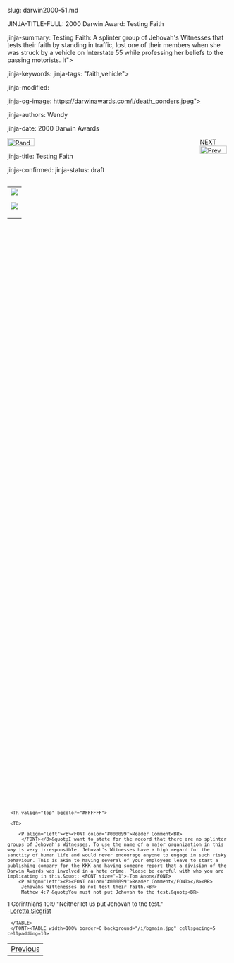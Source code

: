 slug: darwin2000-51.md
<!DOCTYPE HTML>
<HTML LANG="EN">
<HEAD>

JINJA-TITLE-FULL: 2000 Darwin Award: Testing Faith

jinja-summary: Testing Faith: A splinter group of Jehovah's Witnesses that tests their faith by standing in traffic, lost one of their members when she was struck by a vehicle on Interstate 55 while professing her beliefs to the passing motorists. It">

jinja-keywords:
jinja-tags: "faith,vehicle">

jinja-modified:

jinja-og-image: https://darwinawards.com/i/death_ponders.jpeg">

jinja-authors: Wendy

jinja-date: 2000 Darwin Awards

<p class="right_margin">
<span id="next_last" style="float:right; width:67px; padding-left:22px;">
<A href="darwin2000-52.html">
NEXT</a><br>
<A href="darwin2000-50.html">
<IMG src="/i/prev.gif" width="61" height="18" border="0" alt="Prev"></A>

<IMG src="/i/random.jpg" width="61" height="18" border="0" alt="Random"></A>


jinja-title: Testing Faith

jinja-confirmed:
jinja-status: draft

<TABLE border=0 align=right><TR><TD align=center>
<A href="/cgi/search.pl?keywords=category%3Dfaith&swishindex=stories.data&show_description=yes&maxdisplay=10&maxresults=50"><IMG src="/i/icon/faith.jpg" border=0></A>

<A href="/cgi/search.pl?keywords=category%3Dvehicle&swishindex=stories.data&show_description=yes&maxdisplay=10&maxresults=50"><IMG src="/i/icon/car.jpg" border=0></A>

</TD></TR></TABLE>

	 (27 October 2000, Illinois) A splinter group of Jehovah's Witnesses that tests their faith by standing in traffic, lost one of their members when she was struck by a vehicle on Interstate 55 while professing her beliefs to the passing motorists. It was not her first attempt to win converts in the middle of the busy freeway, but it was certainly her last.
		<P align="center">
	 <FONT size="-1">
	 <A href="http://darwinawards.com/misc/copyright.html">
	 DarwinAwards.com &copy; 1994 - 2022</A>
	 <BR>
		 Submitted by: <A href="mailto:REMOVE-anrwlias@hotmail.com">Andrew Lias</A>

	 <BR>
		 Reference: News of the Weird, Springfield State Journal-Register
</FONT></P>
	 </TD>
	</TR>
</TABLE>

<!--#include virtual="/inc/votebar_viewvoteonly" -->

<FONT size="-1">
	 <TABLE width=85% border=0 cellspacing=5 cellpadding=10 background="/i/white.gif" align="center">

	 <TR valign="top" bgcolor="#FFFFFF">

	 <TD>

		<P align="left"><B><FONT color="#000099">Reader Comment<BR>
		 </FONT></B>&quot;I want to state for the record that there are no splinter groups of Jehovah's Witnesses. To use the name of a major organization in this way is very irresponsible. Jehovah's Witnesses have a high regard for the sanctity of human life and would never encourage anyone to engage in such risky behaviour. This is akin to having several of your employees leave to start a publishing company for the KKK and having someone report that a division of the Darwin Awards was involved in a hate crime. Please be careful with who you are implicating in this.&quot; <FONT size="-1">-Tom Anon</FONT>
		<P align="left"><B><FONT color="#000099">Reader Comment</FONT></B><BR>
		 Jehovahs Wittenesses do not test their faith.<BR>
		 Mathew 4:7 &quot;You must not put Jehovah to the test.&quot;<BR>
1 Corinthians 10:9 &quot;Neither let us put Jehovah to the test.&quot;<FONT size="-1"><BR>
		 -<A href="mailto:REMOVE-loretta_siegrist@hotmail.com">Loretta Siegrist</A> </FONT>
	 </TD>
	 </TR>

	 </TABLE>
	 </FONT><TABLE width=100% border=0 background="/i/bgmain.jpg" cellspacing=5 cellpadding=10>
<TR>
<TD align=center>
<A href="darwin2000-50.html">Previous</A>


<!--#include file=nav_2000.html -->


